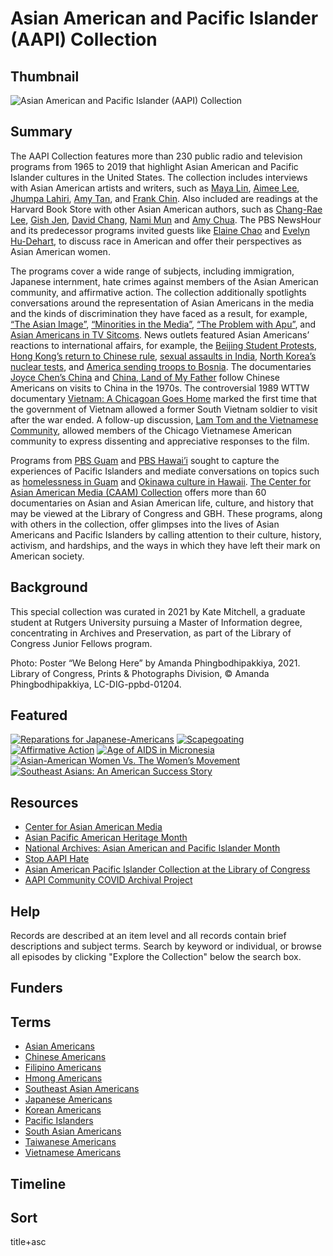 # Asian American and Pacific Islander (AAPI) Collection 

## Thumbnail

![Asian American and Pacific Islander (AAPI) Collection](https://s3.amazonaws.com/americanarchive.org/special-collections/WeBelongHere.png "Asian American and Pacific Islander (AAPI) Collection")

## Summary 

The AAPI Collection features more than 230 public radio and television programs from 1965 to 2019 that highlight Asian American and Pacific Islander cultures in the United States. The collection includes interviews with Asian American artists and writers, such as [Maya Lin](/catalog/cpb-aacip-75-56zw43qh?start=95.82&end=834.97), [Aimee Lee](/catalog/cpb-aacip-b806e83ff47), [Jhumpa Lahiri](/catalog/cpb-aacip-507-jd4pk07r91?start=2893.32&end=3380.46), [Amy Tan](/catalog/cpb-aacip-525-6d5p844s2f?start=2553.84&end=2976.94), and [Frank Chin](/catalog/cpb-aacip-581a617515c?start=46.63&end=587.53). Also included are readings at the Harvard Book Store with other Asian American authors, such as [Chang-Rae Lee](/catalog/cpb-aacip_15-0z70v89k3d), [Gish Jen](/catalog/cpb-aacip_15-bn9x05xd33), [David Chang](/catalog/cpb-aacip_15-qf8jd4px5c), [Nami Mun](/catalog/cpb-aacip_15-4j09w09032) and [Amy Chua](/catalog/cpb-aacip_15-cz3222rd8r). The PBS NewsHour and its predecessor programs invited guests like [Elaine Chao](/catalog/cpb-aacip-507-2f7jq0t99k?start=1007.87&end=3220.26) and [Evelyn Hu-Dehart](/catalog/cpb-aacip-507-1c1td9ns02?start=2711.57&end=3418.02), to discuss race in American and offer their perspectives as Asian American women. 

The programs cover a wide range of subjects, including immigration, Japanese internment, hate crimes against members of the Asian American community, and affirmative action. The collection additionally spotlights conversations around the representation of Asian Americans in the media and the kinds of discrimination they have faced as a result, for example, [“The Asian Image”](/catalog/cpb-aacip-507-f18sb3xj41?start=2693.61&end=3309.57), [“Minorities in the Media”](/catalog/cpb-aacip-15-47dr84v0?start=1172.79&end=1711), [“The Problem with Apu”](/catalog/cpb-aacip-525-zw18k7679h?start=1097.48&end=1379.67), and [Asian Americans in TV Sitcoms](/catalog/cpb-aacip-525-5717m05076?start=1111.34&end=1380.75). News outlets featured Asian Americans’ reactions to international affairs, for example, the [Beijing Student Protests](/catalog/cpb-aacip-507-f47gq6rr27?start=2215.93&end=2559.11), [Hong Kong’s return to Chinese rule](/catalog/cpb-aacip-507-cr5n873m4s?start=891.5&end=1848.2), [sexual assaults in India](/catalog/cpb-aacip-15-fx73t9dv8q?start=1980.13&end=2530.43), [North Korea’s nuclear tests](/catalog/cpb-aacip-507-9k45q4s752?start=1256.96&end=1744.84), and [America sending troops to Bosnia](/catalog/cpb-aacip-507-s17sn02080?start=781.74&end=1992.95). The documentaries [Joyce Chen’s China](/catalog/cpb-aacip-15-x921c1tx91) and [China, Land of My Father](/catalog/cpb-aacip_520-0p0wp9tx99) follow Chinese Americans on visits to China in the 1970s. The controversial 1989 WTTW documentary [Vietnam: A Chicagoan Goes Home](/catalog/cpb-aacip-526-cn6xw48w4p) marked the first time that the government of Vietnam allowed a former South Vietnam soldier to visit after the war ended. A follow-up discussion, [Lam Tom and the Vietnamese Community](/catalog/cpb-aacip-526-v97zk56v1p), allowed members of the Chicago Vietnamese American community to express dissenting and appreciative responses to the film. 

Programs from [PBS Guam](/participating-orgs/1900) and [PBS Hawai’i](/participating-orgs/1748) sought to capture the experiences of Pacific Islanders and mediate conversations on topics such as [homelessness in Guam](/catalog/cpb-aacip_333-33rv191k) and [Okinawa culture in Hawaii](/catalog/cpb-aacip_225-171vhkj3). [The Center for Asian American Media (CAAM) Collection](/special_collections/caam-collection) offers more than 60 documentaries on Asian and Asian American life, culture, and history that may be viewed at the Library of Congress and GBH. These programs, along with others in the collection, offer glimpses into the lives of Asian Americans and Pacific Islanders by calling attention to their culture, history, activism, and hardships, and the ways in which they have left their mark on American society. 

## Background

This special collection was curated in 2021 by Kate Mitchell, a graduate student at Rutgers University pursuing a Master of Information degree, concentrating in Archives and Preservation, as part of the Library of Congress Junior Fellows program.

Photo: Poster “We Belong Here” by Amanda Phingbodhipakkiya, 2021. Library of Congress, Prints & Photographs Division, © Amanda Phingbodhipakkiya, LC-DIG-ppbd-01204.

## Featured

[![Reparations for Japanese-Americans](https://s3.amazonaws.com/americanarchive.org/special-collections/cpb-aacip_293-hx15m62n5s.jpg)](/catalog/cpb-aacip-293-hx15m62n5s?start=178.64&end=1033.57)
[![Scapegoating](https://s3.amazonaws.com/americanarchive.org/special-collections/cpb-aacip_507-tq5r786k70.jpg)](/catalog/cpb-aacip-507-tq5r786k70?start=2764.45&end=3443.27)
[![Affirmative Action](https://s3.amazonaws.com/americanarchive.org/special-collections/cpb-aacip_15-9bn9x30g.jpg)](/catalog/cpb-aacip_15-9bn9x30g)
[![Age of AIDS in Micronesia](https://s3.amazonaws.com/americanarchive.org/special-collections/cpb-aacip_333-773txjjt.jpg)](/catalog/cpb-aacip_333-773txjjt)
[![Asian-American Women Vs. The Women’s Movement](https://s3.amazonaws.com/americanarchive.org/special-collections/aapb_tile.jpg)](/catalog/cpb-aacip-28-4b2x34mw7s)
[![Southeast Asians: An American Success Story](https://s3.amazonaws.com/americanarchive.org/special-collections/cpb-aacip_221-644qrs3t.jpg)](/catalog/cpb-aacip_221-644qrs3t)

## Resources

- [Center for Asian American Media](https://caamedia.org/)
- [Asian Pacific American Heritage Month](https://asianpacificheritage.gov/)
- [National Archives: Asian American and Pacific Islander Month](https://www.archives.gov/news/topics/asian-pacific-american-heritage-month)
- [Stop AAPI Hate](https://stopaapihate.org/)
- [Asian American Pacific Islander Collection at the Library of Congress](https://guides.loc.gov/asian-collections/asian-american-pacific-islander-collection)
- [AAPI Community COVID Archival Project](https://www.aapicovidarchive.org/)

## Help

Records are described at an item level and all records contain brief descriptions and subject terms. Search by keyword or individual, or browse all episodes by clicking "Explore the Collection" below the search box.

## Funders

## Terms

- [Asian Americans](/catalog?q=%22This+item+is+part+of+the+Asian+Americans+section+of+the+AAPI+special+collection.%22&utf8=%E2%9C%93&f[access_types][]=online)
- [Chinese Americans](/catalog?utf8=%E2%9C%93&f%5Baccess_types%5D%5B%5D=online&q=%22This+item+is+part+of+the+Chinese+Americans+section+of+the+AAPI+special+collection.%22)
- [Filipino Americans](/catalog?utf8=%E2%9C%93&f%5Baccess_types%5D%5B%5D=online&q=%22This+item+is+part+of+the+Filipino+Americans+section+of+the+AAPI+special+collection.%22)
- [Hmong Americans](/catalog?utf8=%E2%9C%93&f%5Baccess_types%5D%5B%5D=online&q=%22This+item+is+part+of+the+Hmong+Americans+section+of+the+AAPI+special+collection.%22)
- [Southeast Asian Americans](/catalog?utf8=%E2%9C%93&f%5Baccess_types%5D%5B%5D=online&q=%22This+item+is+part+of+the+Southeast+Asian+Americans+section+of+the+AAPI+special+collection.%22)
- [Japanese Americans](/catalog?utf8=%E2%9C%93&f%5Baccess_types%5D%5B%5D=online&q=%22This+item+is+part+of+the+Japanese+Americans+section+of+the+AAPI+special+collection.%22)
- [Korean Americans](/catalog?utf8=%E2%9C%93&f%5Baccess_types%5D%5B%5D=online&q=%22This+item+is+part+of+the+Korean+Americans+section+of+the+AAPI+special+collection.%22)
- [Pacific Islanders](/catalog?utf8=%E2%9C%93&f%5Baccess_types%5D%5B%5D=online&q=%22This+item+is+part+of+the+Pacific+Islanders+section+of+the+AAPI+special+collection.%22)
- [South Asian Americans](/catalog?utf8=%E2%9C%93&f%5Baccess_types%5D%5B%5D=online&q=%22This+item+is+part+of+the+South+Asian+Americans+section+of+the+AAPI+special+collection.%22)
- [Taiwanese Americans](/catalog?utf8=%E2%9C%93&f%5Baccess_types%5D%5B%5D=online&q=%22This+item+is+part+of+the+Taiwanese+Americans+section+of+the+AAPI+special+collection.%22)
- [Vietnamese Americans](/catalog?utf8=%E2%9C%93&f%5Baccess_types%5D%5B%5D=online&q=%22This+item+is+part+of+the+Vietnamese+Americans+section+of+the+AAPI+special+collection.%22)

## Timeline

## Sort

title+asc
